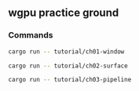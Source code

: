 ## wgpu practice ground

### Commands

```bash
cargo run -- tutorial/ch01-window
```

```bash
cargo run -- tutorial/ch02-surface
```

```bash
cargo run -- tutorial/ch03-pipeline
```
